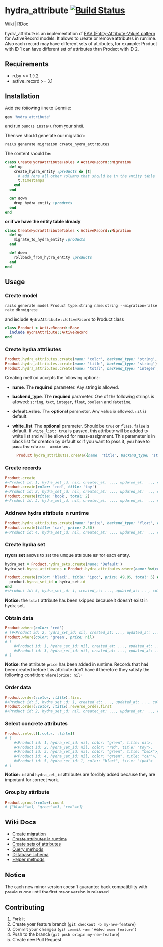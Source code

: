 # hydra_attribute [![Build Status](https://secure.travis-ci.org/kostyantyn/hydra_attribute.png)](http://travis-ci.org/kostyantyn/hydra_attribute)

[Wiki](https://github.com/kostyantyn/hydra_attribute/wiki) | [RDoc](http://rdoc.info/github/kostyantyn/hydra_attribute)

hydra_attribute is an implementation of
[EAV (Entity-Attribute-Value) pattern](http://en.wikipedia.org/wiki/Entity–attribute–value_model) for ActiveRecord models. It allows to create or remove attributes in runtime. Also each record may have different sets of attributes, for example: Product with ID 1 can have different set of attributes than Product with ID 2.

## Requirements
* ruby >= 1.9.2
* active_record >= 3.1

## Installation

Add the following line to Gemfile:
```ruby
gem 'hydra_attribute'
```
and run `bundle install` from your shell.
    
Then we should generate our migration:
```shell
rails generate migration create_hydra_attributes
```    
The content should be:
```ruby    
class CreateHydraAttributeTables < ActiveRecord::Migration
  def up
    create_hydra_entity :products do |t|
      # add here all other columns that should be in the entity table
      t.timestamps
    end
  end
      
  def down
    drop_hydra_entity :products
  end
end
```

**or if we have the entity table already**

```ruby    
class CreateHydraAttributeTables < ActiveRecord::Migration
  def up
    migrate_to_hydra_entity :products
  end
      
  def down
    rollback_from_hydra_entity :products
  end
end
```

## Usage

### Create model
```shell
rails generate model Product type:string name:string --migration=false
rake db:migrate
```

and include `HydraAttribute::ActiveRecord` to Product class
```ruby
class Product < ActiveRecord::Base
  include HydraAttribute::ActiveRecord
end
```

### Create hydra attributes
```ruby
Product.hydra_attributes.create(name: 'color', backend_type: 'string', default_value: 'green')
Product.hydra_attributes.create(name: 'title', backend_type: 'string')
Product.hydra_attributes.create(name: 'total', backend_type: 'integer', default_value: 1)
```

Creating method accepts the following options:
* **name**. The **required** parameter. Any string is allowed.   
* **backend_type**. The **required** parameter. One of the following strings is allowed: `string`, `text`, `integer`, `float`, `boolean` and `datetime`.
* **default_value**. The **optional** parameter. Any value is allowed. `nil` is default.
* **white_list**. The **optional** parameter. Should be `true` or `flase`. `false` is default. If `white_list: true` is passed, this attribute will be added to white list and will be allowed for mass-assignment. This parameter is in black list for creation by default so if you want to pass it, you have to pass the role `as: :admin` too.

  ```ruby
    Product.hydra_attributes.create({name: 'title', backend_type: 'string', white_list: true}, as: :admin)
  ```

### Create records
```ruby
Product.create
#<Product id: 1, hydra_set_id: nil, created_at: ..., updated_at: ..., color: "green", title: nil, total: 1>
Product.create(color: 'red', title: 'toy')
#<Product id: 2, hydra_set_id: nil, created_at: ..., updated_at: ..., color: "red", title: "toy", total: 1>
Product.create(title: 'book', total: 2)
#<Product id: 3, hydra_set_id: nil, created_at: ..., updated_at: ..., color: "green", title: "book", total: 2>
```

### Add new hydra attribute in runtime
```ruby
Product.hydra_attributes.create(name: 'price', backend_type: 'float', default_value: 0.0)
Product.create(title: 'car', price: 2.50)
#<Product id: 4, hydra_set_id: nil, created_at: ..., updated_at: ..., color: "green", title: "car", total: 2, price: 2.5>
```

### Create hydra set
**Hydra set** allows to set the unique attribute list for each entity.

```ruby
hydra_set = Product.hydra_sets.create(name: 'Default')
hydra_set.hydra_attributes = Product.hydra_attributes.where(name: %w(color title price))

Product.create(color: 'black', title: 'ipod', price: 49.95, total: 5) do |product|
  product.hydra_set_id = hydra_set.id
end
#<Product id: 5, hydra_set_id: 1, created_at: ..., updated_at: ..., color: "black", title: "ipod", price: 49.95>
```
**Notice:** the `total` attribute has been skipped because it doesn't exist in hydra set.

### Obtain data
```ruby
Product.where(color: 'red')
# [#<Product id: 2, hydra_set_id: nil, created_at: ..., updated_at: ..., color: "red", title: "toy", price: 0.0, total: 1>]
Product.where(color: 'green', price: nil)
# [
    #<Product id: 1, hydra_set_id: nil, created_at: ..., updated_at: ..., color: "green", title: nil, price: 0.0, total: 1>,
    #<Product id: 3, hydra_set_id: nil, created_at: ..., updated_at: ..., color: "green", title: "book", price: 0.0, total: 2>
# ]
```
**Notice**: the attribute `price` has been added in runtime. Records that had been created before this attribute don't have it therefore they satisfy the following condition: `where(price: nil)`

### Order data
```ruby
Product.order(:color, :title).first
#<Product id: 5, hydra_set_id: 1, created_at: ..., updated_at: ..., color: "black", title: "ipod", price: 49.95>
Product.order(:color, :title).reverse_order.first
#<Product id: 2, hydra_set_id: nil, created_at: ..., updated_at: ..., color: "red", title: "toy", price: 0.0, total: 1>
```

### Select concrete attributes
```ruby
Product.select([:color, :title])
# [
    #<Product id: 1, hydra_set_id: nil, color: "green", title: nil>,
    #<Product id: 2, hydra_set_id: nil, color: "red", title: "toy">,
    #<Product id: 3, hydra_set_id: nil, color: "green", title: "book">,
    #<Product id: 4, hydra_set_id: nil, color: "green", title: "car">,
    #<Product id: 5, hydra_set_id: 1, color: "black", title: "ipod">
# ] 
```
**Notice:** `id` and `hydra_set_id` attributes are forcibly added because they are important for correct work.

### Group by attribute
```ruby
Product.group(:color).count
# {"black"=>1, "green"=>3, "red"=>1}
```

## Wiki Docs
* [Create migration](https://github.com/kostyantyn/hydra_attribute/wiki/Create-migration)
* [Create attributes in runtime](https://github.com/kostyantyn/hydra_attribute/wiki/Create-attributes-in-runtime)
* [Create sets of attributes](https://github.com/kostyantyn/hydra_attribute/wiki/Create-sets-of-attributes)
* [Query methods](https://github.com/kostyantyn/hydra_attribute/wiki/Query-methods)
* [Database schema](https://github.com/kostyantyn/hydra_attribute/wiki/Database-schema)
* [Helper methods](https://github.com/kostyantyn/hydra_attribute/wiki/Helper-methods)

## Notice

The each new minor version doesn't guarantee back compatibility with previous one until the first major version is released. 

## Contributing

1. Fork it
2. Create your feature branch (`git checkout -b my-new-feature`)
3. Commit your changes (`git commit -am 'Added some feature'`)
4. Push to the branch (`git push origin my-new-feature`)
5. Create new Pull Request
